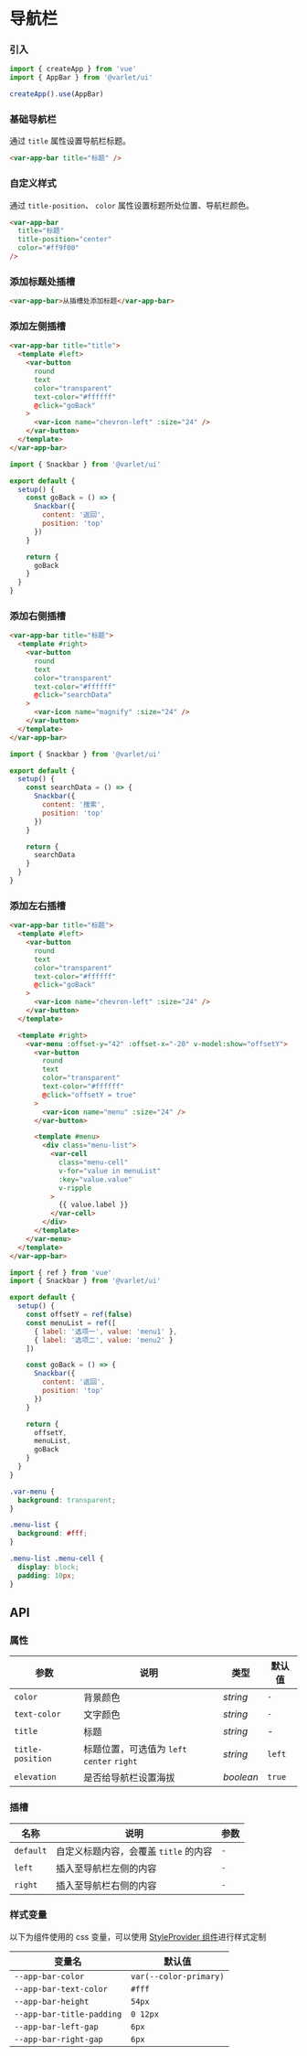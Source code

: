 # 导航栏

### 引入

```js
import { createApp } from 'vue'
import { AppBar } from '@varlet/ui'

createApp().use(AppBar)
```

### 基础导航栏

通过 `title` 属性设置导航栏标题。

```html
<var-app-bar title="标题" />
```

### 自定义样式

通过 `title-position`、 `color` 属性设置标题所处位置、导航栏颜色。

```html
<var-app-bar
  title="标题"
  title-position="center"
  color="#ff9f00"
/>
```

### 添加标题处插槽

```html
<var-app-bar>从插槽处添加标题</var-app-bar>
```

### 添加左侧插槽

```html
<var-app-bar title="title">
  <template #left>
    <var-button
      round
      text
      color="transparent"
      text-color="#ffffff"
      @click="goBack"
    >
      <var-icon name="chevron-left" :size="24" />
    </var-button>
  </template>
</var-app-bar>
```

```js
import { Snackbar } from '@varlet/ui'

export default {
  setup() {
    const goBack = () => {
      Snackbar({
        content: '返回',
        position: 'top'
      })
    }

    return {
      goBack
    }
  }
}
```

### 添加右侧插槽

```html
<var-app-bar title="标题">
  <template #right>
    <var-button
      round
      text
      color="transparent"
      text-color="#ffffff"
      @click="searchData"
    >
      <var-icon name="magnify" :size="24" />
    </var-button>
  </template>
</var-app-bar>
```

```js
import { Snackbar } from '@varlet/ui'

export default {
  setup() {
    const searchData = () => {
      Snackbar({
        content: '搜索',
        position: 'top'
      })
    }

    return {
      searchData
    }
  }
}
```

### 添加左右插槽

```html
<var-app-bar title="标题">
  <template #left>
    <var-button
      round
      text
      color="transparent"
      text-color="#ffffff"
      @click="goBack"
    >
      <var-icon name="chevron-left" :size="24" />
    </var-button>
  </template>

  <template #right>
    <var-menu :offset-y="42" :offset-x="-20" v-model:show="offsetY">
      <var-button
        round
        text
        color="transparent"
        text-color="#ffffff"
        @click="offsetY = true"
      >
        <var-icon name="menu" :size="24" />
      </var-button>

      <template #menu>
        <div class="menu-list">
          <var-cell
            class="menu-cell"
            v-for="value in menuList"
            :key="value.value"
            v-ripple
          >
            {{ value.label }}
          </var-cell>
        </div>
      </template>
    </var-menu>
  </template>
</var-app-bar>
```

```js
import { ref } from 'vue'
import { Snackbar } from '@varlet/ui'

export default {
  setup() {
    const offsetY = ref(false)
    const menuList = ref([
      { label: '选项一', value: 'menu1' },
      { label: '选项二', value: 'menu2' }
    ])

    const goBack = () => {
      Snackbar({
        content: '返回',
        position: 'top'
      })
    }

    return {
      offsetY,
      menuList,
      goBack
    }
  }
}
```

```css
.var-menu {
  background: transparent;
}

.menu-list {
  background: #fff;
}

.menu-list .menu-cell {
  display: block;
  padding: 10px;
}
```
## API

### 属性

|参数 | 说明 | 类型 | 默认值 |
| ---- | ---- | ---- | ---- |
| `color` | 背景颜色 | _string_ | `-` |
| `text-color` | 文字颜色 | _string_ | `-` |
| `title` | 标题 | _string_ | - |
| `title-position` | 标题位置，可选值为 `left` `center` `right` | _string_ | `left` |
| `elevation` | 是否给导航栏设置海拔 | _boolean_ | `true` |

### 插槽

| 名称 | 说明 | 参数 |
| ---- | ---- | ----|
| `default` | 自定义标题内容，会覆盖 `title` 的内容 | `-` |
| `left` | 插入至导航栏左侧的内容 | `-` |
| `right` | 插入至导航栏右侧的内容 | `-` |

### 样式变量
以下为组件使用的 css 变量，可以使用 [StyleProvider 组件](#/zh-CN/style-provider)进行样式定制

| 变量名 | 默认值 |
| --- | --- |
| `--app-bar-color` | `var(--color-primary)` |
| `--app-bar-text-color` | `#fff` |
| `--app-bar-height` | `54px` |
| `--app-bar-title-padding` | `0 12px` |
| `--app-bar-left-gap` | `6px` |
| `--app-bar-right-gap` | `6px` |
